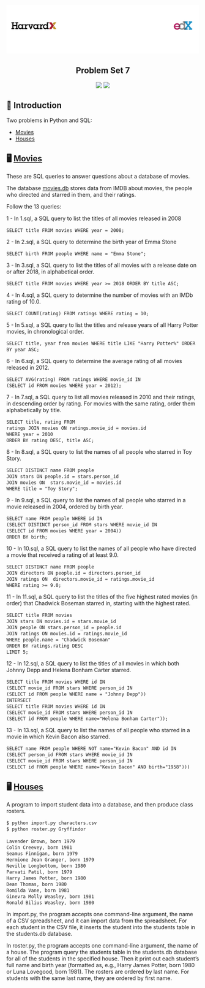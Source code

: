 <img alt="Header" src=../assets/header.png />

<h2 align="center">
  Problem Set 7
</h2>

<p align="center">
  <img src="https://img.shields.io/badge/python%20-%2314354C.svg?&style=for-the-badge&logo=python&logoColor=white"/>

  <img src ="https://img.shields.io/badge/sqlite-%2307405e.svg?&style=for-the-badge&logo=sqlite&logoColor=white"/>
</p>

## :rocket: Introduction

Two problems in Python and SQL:

- [Movies](#desktop_computer-movies)
- [Houses](#desktop_computer-houses)

## :desktop_computer: [Movies](https://cs50.harvard.edu/x/2020/psets/7/movies/)

These are SQL queries to answer questions about a database of movies.

The database [movies.db](https://cdn.cs50.net/2019/fall/psets/7/movies/movies.zip) stores data from IMDB about movies, the people who directed and starred in them, and their ratings.

Follow the 13 queries:

1 - In 1.sql, a SQL query to list the titles of all movies released in 2008

```
SELECT title FROM movies WHERE year = 2008;
```

2 - In 2.sql, a SQL query to determine the birth year of Emma Stone

```
SELECT birth FROM people WHERE name = "Emma Stone";
```

3 - In 3.sql, a SQL query to list the titles of all movies with a release date on or after 2018, in alphabetical order.

```
SELECT title FROM movies WHERE year >= 2018 ORDER BY title ASC;
```

4 - In 4.sql, a SQL query to determine the number of movies with an IMDb rating of 10.0.

```
SELECT COUNT(rating) FROM ratings WHERE rating = 10;
```

5 - In 5.sql, a SQL query to list the titles and release years of all Harry Potter movies, in chronological order.

```
SELECT title, year from movies WHERE title LIKE "Harry Potter%" ORDER BY year ASC;
```

6 - In 6.sql, a SQL query to determine the average rating of all movies released in 2012.

```
SELECT AVG(rating) FROM ratings WHERE movie_id IN
(SELECT id FROM movies WHERE year = 2012);
```

7 - In 7.sql, a SQL query to list all movies released in 2010 and their ratings, in descending order by rating. For movies with the same rating, order them alphabetically by title.

```
SELECT title, rating FROM
ratings JOIN movies ON ratings.movie_id = movies.id
WHERE year = 2010
ORDER BY rating DESC, title ASC;
```

8 - In 8.sql, a SQL query to list the names of all people who starred in Toy Story.

```
SELECT DISTINCT name FROM people
JOIN stars ON people.id = stars.person_id
JOIN movies ON  stars.movie_id = movies.id
WHERE title = "Toy Story";
```

9 - In 9.sql, a SQL query to list the names of all people who starred in a movie released in 2004, ordered by birth year.

```
SELECT name FROM people WHERE id IN
(SELECT DISTINCT person_id FROM stars WHERE movie_id IN
(SELECT id FROM movies WHERE year = 2004))
ORDER BY birth;
```

10 - In 10.sql, a SQL query to list the names of all people who have directed a movie that received a rating of at least 9.0.

```
SELECT DISTINCT name FROM people
JOIN directors ON people.id = directors.person_id
JOIN ratings ON  directors.movie_id = ratings.movie_id
WHERE rating >= 9.0;
```

11 - In 11.sql, a SQL query to list the titles of the five highest rated movies (in order) that Chadwick Boseman starred in, starting with the highest rated.

```
SELECT title FROM movies
JOIN stars ON movies.id = stars.movie_id
JOIN people ON stars.person_id = people.id
JOIN ratings ON movies.id = ratings.movie_id
WHERE people.name = "Chadwick Boseman"
ORDER BY ratings.rating DESC
LIMIT 5;
```

12 - In 12.sql, a SQL query to list the titles of all movies in which both Johnny Depp and Helena Bonham Carter starred.

```
SELECT title FROM movies WHERE id IN
(SELECT movie_id FROM stars WHERE person_id IN
(SELECT id FROM people WHERE name = "Johnny Depp"))
INTERSECT
SELECT title FROM movies WHERE id IN
(SELECT movie_id FROM stars WHERE person_id IN
(SELECT id FROM people WHERE name="Helena Bonham Carter"));
```

13 - In 13.sql, a SQL query to list the names of all people who starred in a movie in which Kevin Bacon also starred.

```
SELECT name FROM people WHERE NOT name="Kevin Bacon" AND id IN
(SELECT person_id FROM stars WHERE movie_id IN
(SELECT movie_id FROM stars WHERE person_id IN
(SELECT id FROM people WHERE name="Kevin Bacon" AND birth="1958")))
```

## :desktop_computer: [Houses](https://cs50.harvard.edu/x/2020/psets/7/houses/)

A program to import student data into a database, and then produce class rosters.

```
$ python import.py characters.csv
$ python roster.py Gryffindor

Lavender Brown, born 1979
Colin Creevey, born 1981
Seamus Finnigan, born 1979
Hermione Jean Granger, born 1979
Neville Longbottom, born 1980
Parvati Patil, born 1979
Harry James Potter, born 1980
Dean Thomas, born 1980
Romilda Vane, born 1981
Ginevra Molly Weasley, born 1981
Ronald Bilius Weasley, born 1980
```

In import.py, the program accepts one command-line argument, the name of a CSV spreadsheet, and it can import data from the spreadsheet. For each student in the CSV file, it inserts the student into the students table in the students.db database.

In roster.py, the program accepts one command-line argument, the name of a house. The program query the students table in the students.db database for all of the students in the specified house. Then it print out each student’s full name and birth year (formatted as, e.g., Harry James Potter, born 1980 or Luna Lovegood, born 1981). The rosters are ordered by last name. For students with the same last name, they are ordered by first name.
